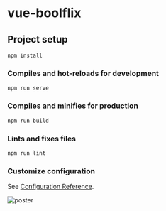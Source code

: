 # vue-boolflix

## Project setup
```
npm install
```

### Compiles and hot-reloads for development
```
npm run serve
```

### Compiles and minifies for production
```
npm run build
```

### Lints and fixes files
```
npm run lint
```

### Customize configuration
See [Configuration Reference](https://cli.vuejs.org/config/).

<img :src="film.poster_path == null && film.backdrop_path == null ? 'https://picsum.photos/300/200' :
                  film.poster_path == null ? poster_prefix + '/w300' + film.backdrop_path 
                  : poster_prefix + '/w300' + film.poster_path " 
                  alt="poster"
                  >
 <i v-for="filledStar in voto(film) " :key="filledStar" class="fas fa-star"></i> 
<i v-for="emptyStar in 5 - voto(film)" :key="emptyStar" class="far fa-star"></i>